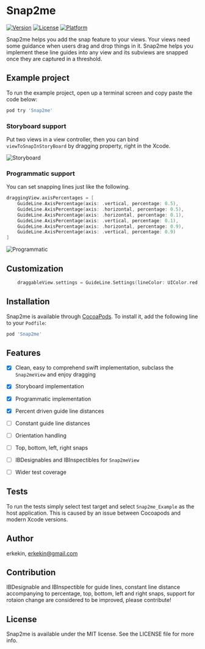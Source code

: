 # Snap2me

[![Version](https://img.shields.io/cocoapods/v/Snap2me.svg?style=flat)](http://cocoapods.org/pods/Snap2me)
[![License](https://img.shields.io/cocoapods/l/Snap2me.svg?style=flat)](http://cocoapods.org/pods/Snap2me)
[![Platform](https://img.shields.io/cocoapods/p/Snap2me.svg?style=flat)](http://cocoapods.org/pods/Snap2me)


Snap2me helps you add the snap feature to your views. Your views need some guidance when users drag and drop things in it. Snap2me helps you implement these line guides into any view and its subviews are snapped once they are captured in a threshold.


## Example project

To run the example project, open up a terminal screen and copy paste the code below:
```ruby
pod try 'Snap2me'
```

### Storyboard support

Put two views in a view controller, then you can bind  `viewToSnapInStoryBoard` by dragging property, right in the Xcode.

![Storyboard](https://github.com/erkekin/Snap2me/blob/master/gifs/storyboard.gif?raw=true "Storyboard")

### Programmatic support

You can set snapping lines just like the following. 

```swift
draggingView.axisPercentages = [
    GuideLine.AxisPercentage(axis: .vertical, percentage: 0.5),
    GuideLine.AxisPercentage(axis: .horizontal, percentage: 0.5),
    GuideLine.AxisPercentage(axis: .horizontal, percentage: 0.1),
    GuideLine.AxisPercentage(axis: .vertical, percentage: 0.1),
    GuideLine.AxisPercentage(axis: .horizontal, percentage: 0.9),
    GuideLine.AxisPercentage(axis: .vertical, percentage: 0.9)
]
```
![Programmatic](https://github.com/erkekin/Snap2me/blob/master/gifs/swift.gif?raw=true "Programmatic")

## Customization

```swift
    draggableView.settings = GuideLine.Settings(lineColor: UIColor.red, lineWidth: 4, shadowColor: UIColor.brown, flushesInitially: true)
```

## Installation

Snap2me is available through [CocoaPods](http://cocoapods.org). To install it, add the following line to your `Podfile`:

```ruby
pod 'Snap2me'
```

## Features

- [x] Clean, easy to comprehend swift implementation, subclass the `Snap2meView` and enjoy dragging

- [x] Storyboard implementation

- [x] Programmatic implementation

- [x] Percent driven guide line distances

- [ ] Constant guide line distances

- [ ] Orientation handling

- [ ] Top, bottom, left, right snaps

- [ ] IBDesignables and IBInspectibles for `Snap2meView`

- [ ] Wider test coverage


## Tests

To run the tests simply select test target and select `Snap2me_Example` as the host application. This is caused by an issue between Cocoapods and modern Xcode versions.

## Author

erkekin, erkekin@gmail.com

## Contribution

IBDesignable and IBInspectible for guide lines,  constant line distance accompanying to percentage, top, bottom, left and right snaps, support for rotaion change are considered to be improved, please contribute!

## License

Snap2me is available under the MIT license. See the LICENSE file for more info.
